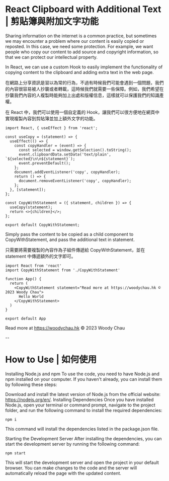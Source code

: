 # React Clipboard with Additional Text | 剪貼簿與附加文字功能

Sharing information on the internet is a common practice, but sometimes we may encounter a problem where our content is easily copied or reposted. In this case, we need some protection. For example, we want people who copy our content to add source and copyright information, so that we can protect our intellectual property.

In React, we can use a custom Hook to easily implement the functionality of copying content to the clipboard and adding extra text in the web page.

在網路上分享資訊是習以為常的行為，不過有時候我們可能會遇到一個問題，我們的內容很容易被人抄襲或者轉載，這時候我們就需要一些保障。例如，我們希望在抄襲我們內容的人複製時能夠加上出處和版權信息，這樣就可以保護我們的知識產權。

在 React 中，我們可以使用一個自定義的 Hook，讓我們可以很方便地在網頁中實現複製內容到剪貼簿並加上額外文字的功能。

```
import React, { useEffect } from 'react';

const useCopy = (statement) => {
  useEffect(() => {
    const copyHandler = (event) => {
      const selected = window.getSelection().toString();
      event.clipboardData.setData('text/plain', `${selected}\n\n${statement}`);
      event.preventDefault();
    };
    document.addEventListener('copy', copyHandler);
    return () => {
      document.removeEventListener('copy', copyHandler);
    };
  }, [statement]);
};

const CopyWithStatement = ({ statement, children }) => {
  useCopy(statement);
  return <>{children}</>;
};

export default CopyWithStatement;
```
Simply pass the content to be copied as a child component to CopyWithStatement, and pass the additional text in statement.

只需要將需要複製的內容作為子組件傳遞給 CopyWithStatement，並在 statement 中傳遞額外的文字即可。


```
import React from 'react'
import CopyWithStatement from './CopyWithStatement'

function App() {
  return (
    <CopyWithStatement statement="Read more at https://woodychau.hk © 2023 Woody Chau">
      Hello World
    </CopyWithStatement>
  )
}

export default App
```

Read more at https://woodychau.hk © 2023 Woody Chau



--

# How to Use | 如何使用

Installing Node.js and npm
To use the code, you need to have Node.js and npm installed on your computer. If you haven't already, you can install them by following these steps:

Download and install the latest version of Node.js from the official website: https://nodejs.org/en/.
Installing Dependencies
Once you have installed Node.js, open your terminal or command prompt, navigate to the project folder, and run the following command to install the required dependencies:

```
npm i
```

This command will install the dependencies listed in the package.json file.

Starting the Development Server
After installing the dependencies, you can start the development server by running the following command:

```
npm start
```

This will start the development server and open the project in your default browser. You can make changes to the code and the server will automatically reload the page with the updated content.
